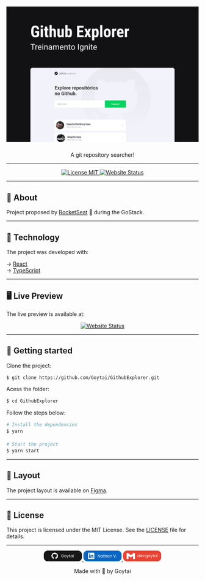 <h1 align="center">
  <img src="/.github/capa.svg" alt="GitCat Logo"/>
</h1>

<p align="center">
  A git repository searcher!<br>
</p>

------------

<p align="center">
  <a href="https://github.com/Goytai/GithubExplorer/blob/master/LICENSE">
    <img src="https://img.shields.io/github/license/Goytai/GithubExplorer?style=for-the-badge" alt="License MIT" />
  </a>
  <a href="https://github-explorer-wheat.vercel.app/">
    <img src="https://img.shields.io/website?down_color=red&down_message=offline&style=for-the-badge&up_color=6f48c9&up_message=online&url=https%3A%2F%2Fgithub-explorer-wheat.vercel.app%2F" alt="Website Status" />
  </a>
</p>

------------
<h2>📖 About</h2>

Project proposed by <a href="https://rocketseat.com.br/">RocketSeat</a> 🚀 during the GoStack.

------------
<h2>🧪 Technology</h2>

The project was developed with:

&rarr; <a href="https://reactjs.org">React</a> <br>
&rarr; <a href="https://www.typescriptlang.org/">TypeScript</a> <br>

------------
<h2>🖥️ Live Preview</h2>
The live preview is available at:

<p align="center">
  <a href="https://github-explorer-wheat.vercel.app/">
    <img src="https://img.shields.io/website?down_color=red&down_message=offline&style=for-the-badge&up_color=6f48c9&up_message=online&url=https%3A%2F%2Fgitcat.vercel.app%2F" alt="Website Status" />
  </a>
</p>

------------
<h2>🔌 Getting started</h2>
Clone the project:

```bash
$ git clone https://github.com/Goytai/GithubExplorer.git
```

Acess the folder:

```bash
$ cd GithubExplorer
```

Follow the steps below:
```bash
# Install the dependencies
$ yarn

# Start the project
$ yarn start
```

------------
<h2>🔖 Layout</h2>
The project layout is available on <a href="https://www.figma.com/file/HOCmxfrElzLpI75LdzFLia/Github-Explorer?node-id=0%3A1">Figma</a>.

------------
<h2>📝 License</h2>
This project is licensed under the MIT License. See the <a href="https://github.com/Goytai/GithubExplorer/blob/master/LICENSE">LICENSE</a> file for details.

------------
<p align="center">
  <a href="https://github.com/Goytai">
    <img src="https://raw.githubusercontent.com/Goytai/goytai/master/github.svg" width="100px" alt="GitHub"/>
  </a>
  <a href="https://www.linkedin.com/in/goytai/">
    <img src="https://raw.githubusercontent.com/Goytai/goytai/master/linkedin.svg" width="100px" alt="Linkedin"/>
  </a>
  <a href="mailto:dev.goytai@gmail.com">
    <img src="https://raw.githubusercontent.com/Goytai/goytai/master/gmail.svg" width="100px" alt="Email"/>
  </a>
</p>
<p align="center">Made with 💜 by Goytai</p><br>
